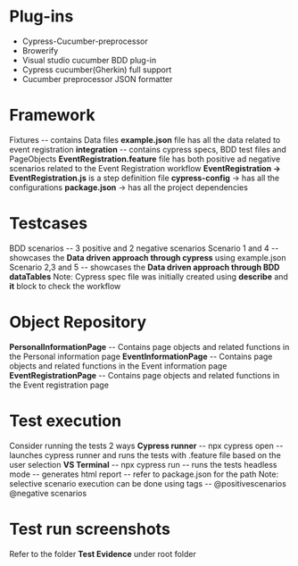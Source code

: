 # Plug-ins
- Cypress-Cucumber-preprocessor
- Browerify
- Visual studio cucumber BDD plug-in
- Cypress cucumber(Gherkin) full support
- Cucumber preprocessor JSON formatter

# Framework
Fixtures -- contains Data files 
**example.json** file has all the data related to event registration
**integration** -- contains cypress specs, BDD test files and PageObjects
**EventRegistration.feature** file has both positive ad negative scenarios related to the Event Registration workflow
**EventRegistration -> EventRegistration.js** is a step definition file 
**cypress-config** -> has all the configurations 
**package.json** -> has all the project dependencies

# Testcases
BDD scenarios -- 3 positive and 2 negative scenarios
Scenario 1 and 4 -- showcases the **Data driven approach through cypress** using example.json 
Scenario 2,3 and 5 -- showcases the **Data driven approach through BDD dataTables**
Note: Cypress spec file was initially created using **describe** and **it** block to check the workflow 

# Object Repository
**PersonalInformationPage** -- Contains page objects and related functions in the Personal information page 
**EventInformationPage** -- Contains page objects and related functions in the Event information page 
**EventRegistrationPage** -- Contains page objects and related functions in the Event registration page 

# Test execution
Consider running the tests 2 ways
**Cypress runner** -- npx cypress open -- launches cypress runner and runs the tests with .feature file based on the user selection
**VS Terminal** -- npx cypress run -- runs the tests headless mode -- generates html report -- refer to package.json for the path 
Note: selective scenario execution can be done using tags -- @positivescenarios @negative scenarios

# Test run screenshots
Refer to the folder **Test Evidence** under root folder










